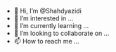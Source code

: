 - 👋 Hi, I’m @Shahdyazidi
- 👀 I’m interested in ...
- 🌱 I’m currently learning ...
- 💞️ I’m looking to collaborate on ...
- 📫 How to reach me ...

<!---
Shahdyazidi/Shahdyazidi is a ✨ special ✨ repository because its `README.md` (this file) appears on your GitHub profile.
You can click the Preview link to take a look at your changes.
--->
